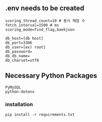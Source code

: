 ## .env **needs** to be created

```
scoring_thread_count=10 # 동시 채점 수
fetch_interval=1500 # ms
scoring_mode=find_flag,baekjoon

db_host=[db host]
db_port=3306
db_user=[ex) root]
db_password=
db_db_name=
db_charset=utf8

```


## Necessary Python Packages
```
PyMySQL
python-dotenv
```

### installation
```
pip install -r requirements.txt
```